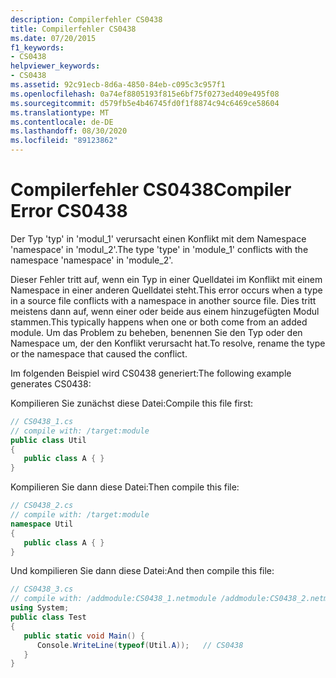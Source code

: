```yaml
---
description: Compilerfehler CS0438
title: Compilerfehler CS0438
ms.date: 07/20/2015
f1_keywords:
- CS0438
helpviewer_keywords:
- CS0438
ms.assetid: 92c91ecb-8d6a-4850-84eb-c095c3c957f1
ms.openlocfilehash: 0a74ef8805193f815e6bf75f0273ed409e495f08
ms.sourcegitcommit: d579fb5e4b46745fd0f1f8874c94c6469ce58604
ms.translationtype: MT
ms.contentlocale: de-DE
ms.lasthandoff: 08/30/2020
ms.locfileid: "89123862"
---
```

# <a name="compiler-error-cs0438"></a><span data-ttu-id="8b6e8-103">Compilerfehler CS0438</span><span class="sxs-lookup"><span data-stu-id="8b6e8-103">Compiler Error CS0438</span></span>
<span data-ttu-id="8b6e8-104">Der Typ 'typ' in 'modul_1' verursacht einen Konflikt mit dem Namespace 'namespace' in 'modul_2'.</span><span class="sxs-lookup"><span data-stu-id="8b6e8-104">The type 'type' in 'module_1' conflicts with the namespace 'namespace' in 'module_2'.</span></span>  
  
 <span data-ttu-id="8b6e8-105">Dieser Fehler tritt auf, wenn ein Typ in einer Quelldatei im Konflikt mit einem Namespace in einer anderen Quelldatei steht.</span><span class="sxs-lookup"><span data-stu-id="8b6e8-105">This error occurs when a type in a source file conflicts with a namespace in another source file.</span></span> <span data-ttu-id="8b6e8-106">Dies tritt meistens dann auf, wenn einer oder beide aus einem hinzugefügten Modul stammen.</span><span class="sxs-lookup"><span data-stu-id="8b6e8-106">This typically happens when one or both come from an added module.</span></span> <span data-ttu-id="8b6e8-107">Um das Problem zu beheben, benennen Sie den Typ oder den Namespace um, der den Konflikt verursacht hat.</span><span class="sxs-lookup"><span data-stu-id="8b6e8-107">To resolve, rename the type or the namespace that caused the conflict.</span></span>  
  
 <span data-ttu-id="8b6e8-108">Im folgenden Beispiel wird CS0438 generiert:</span><span class="sxs-lookup"><span data-stu-id="8b6e8-108">The following example generates CS0438:</span></span>  
  
 <span data-ttu-id="8b6e8-109">Kompilieren Sie zunächst diese Datei:</span><span class="sxs-lookup"><span data-stu-id="8b6e8-109">Compile this file first:</span></span>  
  
```csharp  
// CS0438_1.cs  
// compile with: /target:module  
public class Util  
{  
   public class A { }  
}  
```  
  
 <span data-ttu-id="8b6e8-110">Kompilieren Sie dann diese Datei:</span><span class="sxs-lookup"><span data-stu-id="8b6e8-110">Then compile this file:</span></span>  
  
```csharp  
// CS0438_2.cs  
// compile with: /target:module  
namespace Util
{  
   public class A { }  
}  
```  
  
 <span data-ttu-id="8b6e8-111">Und kompilieren Sie dann diese Datei:</span><span class="sxs-lookup"><span data-stu-id="8b6e8-111">And then compile this file:</span></span>  
  
```csharp  
// CS0438_3.cs  
// compile with: /addmodule:CS0438_1.netmodule /addmodule:CS0438_2.netmodule  
using System;  
public class Test  
{  
   public static void Main() {  
      Console.WriteLine(typeof(Util.A));   // CS0438  
   }  
}  
```

